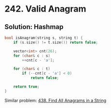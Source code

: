 # 242. Valid Anagram

## Solution: Hashmap

```cpp
bool isAnagram(string s, string t) {
    if (s.size() != t.size()) return false;

    vector<int> cnt(26);
    for (char& c : s)
        ++cnt[c - 'a'];

    for (char& c : t)
        if (--cnt[c - 'a'] < 0)
            return false;

    return true;
}
```

Similar problem: [438. Find All Anagrams in a String](https://github.com/cmeslo/leetcode/tree/master/solution/438.%20Find%20All%20Anagrams%20in%20a%20String)
